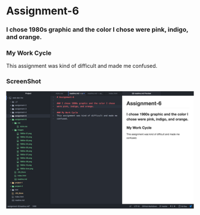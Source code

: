 # Assignment-6

### I chose 1980s graphic and the color I chose were pink, indigo, and orange.

### My Work Cycle
This assignment was kind of difficult and made me confused. 

### ScreenShot
![Image of My Atom Editor](./images/sc414.png)
